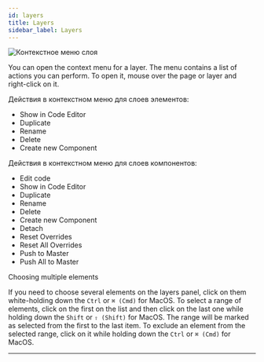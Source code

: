 ```yaml
---
id: layers
title: Layers
sidebar_label: Layers
---
```


![Контекстное меню слоя](/scr/pages-and-layers-layers.png)

You can open the context menu for a layer. The menu contains a list of actions you can perform. To open it, mouse over the page or layer and right-click on it.

Действия в контекстном меню для слоев элементов:

-   Show in Code Editor
-   Duplicate
-   Rename
-   Delete
-   Create new Component

Действия в контекстном меню для слоев компонентов:

-   Edit code
-   Show in Code Editor
-   Duplicate
-   Rename
-   Delete
-   Create new Component
-   Detach
-   Reset Overrides
-   Reset All Overrides
-   Push to Master
-   Push All to Master

Choosing multiple elements

If you need to choose several elements on the layers panel, click on them white-holding down the `Ctrl` or `⌘ (Cmd)` for MacOS. To select a range of elements, click on the first on the list and then click on the last one while holding down the `Shift` or `⇧ (Shift)` for MacOS. The range will be marked as selected from the first to the last item. To exclude an element from the selected range, click on it while holding down the `Ctrl` or `⌘ (Cmd)` for MacOS.

---

